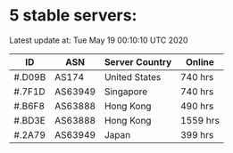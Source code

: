 # 5 stable servers:

Latest update at: Tue May 19 00:10:10 UTC 2020

| ID | ASN | Server Country | Online |
| -- | --- | -------------- | ------ |
| #.D09B | AS174 | United States | 740 hrs |
| #.7F1D | AS63949 | Singapore | 740 hrs |
| #.B6F8 | AS63888 | Hong Kong | 490 hrs |
| #.BD3E | AS63888 | Hong Kong | 1559 hrs |
| #.2A79 | AS63949 | Japan | 399 hrs |

